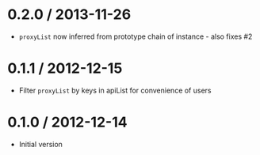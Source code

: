 0.2.0 / 2013-11-26
===================
  * `proxyList` now inferred from prototype chain of instance - also fixes #2

0.1.1 / 2012-12-15
==================
  * Filter `proxyList` by keys in apiList for convenience of users

0.1.0 / 2012-12-14
==================
  * Initial version
